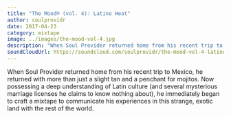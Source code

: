 ```yaml
---
title: "The Mood® (vol. 4): Latino Heat"
author: soulprovidr
date: 2017-04-23
category: mixtape
image: ../images/the-mood-vol-4.jpg
description: "When Soul Provider returned home from his recent trip to Mexico, he returned with more than just a slight tan and a penchant for mojitos."
soundCloudUrl: https://soundcloud.com/soulprovidr/the-mood-vol-4-latino-heat
---
```


When Soul Provider returned home from his recent trip to Mexico, he returned with more than just a slight tan and a penchant for mojitos. Now possessing a deep understanding of Latin culture (and several mysterious marriage licenses he claims to know nothing about), he immediately began to craft a mixtape to communicate his experiences in this strange, exotic land with the rest of the world.